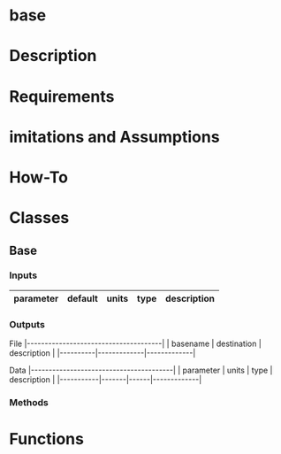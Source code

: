# **base**

# **Description**

# **Requirements**

# **imitations and Assumptions**

# **How-To**

# **Classes**

## **Base**

### **Inputs**

| parameter | default | units | type |description |
|-----------|---------|-------|------|------------|

### **Outputs**

File
|--------------------------------------|
| basename | destination | description |
|----------|-------------|-------------|

Data
|----------------------------------------|
| parameter | units | type | description |
|-----------|-------|------|-------------|

### **Methods**

# **Functions**
